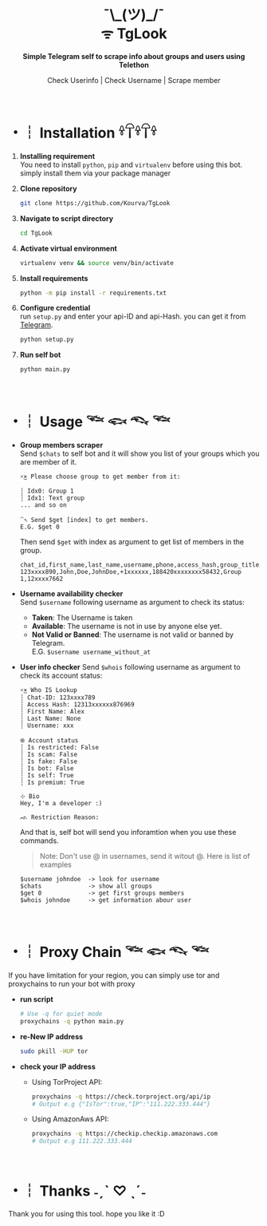 <div align="center">
    <h1>¯\_(ツ)_/¯<br>ᯤ TgLook</h1>
    <p><b>Simple Telegram self to scrape info about groups and users using Telethon</b></p>
    <p>Check Userinfo | Check Username | Scrape member </p>
</div>
<br>

# ・┆ Installation 𓍊𓋼𓍊𓋼𓍊
1. **Installing requirement**<br>
     You need to install `python`, `pip` and `virtualenv` before using this bot. simply install them via your package manager<br>
   
2. **Clone repository**
    ```bash
    git clone https://github.com/Kourva/TgLook
    ```
3. **Navigate to script directory**
    ```bash
    cd TgLook
    ```
4. **Activate virtual environment**
    ```bash
    virtualenv venv && source venv/bin/activate
    ```
5. **Install requirements**
    ```bash
    python -m pip install -r requirements.txt
    ```
6. **Configure credential**<br>
    run `setup.py` and enter your api-ID and api-Hash. you can get it from [Telegram](https://my.telegram.org).
    ```bash
    python setup.py
    ```
7. **Run self bot**
    ```bash
    python main.py
    ```
<br> 

# ・┆ Usage 𓆝 𓆟 𓆞 𓆝
+ **Group members scraper**<br>
    Send `$chats` to self bot and it will show you list of your groups which you are member of it.
    ```plaintext
    ×͜× Please choose group to get member from it:

    ┆ Idx0: Group 1 
    ┆ Idx1: Text group
    ... and so on
    
    ⁀➴ Send $get [index] to get members.
    E.G. $get 0
    ```
    Then send `$get` with index as argument to get list of members in the group.
    ```csv
    chat_id,first_name,last_name,username,phone,access_hash,group_title,group_id
    123xxxx890,John,Doe,JohnDoe,+1xxxxxx,188420xxxxxxxx58432,Group 1,12xxxx7662
    ```
+ **Username availability checker**<br>
    Send `$username` following username as argument to check its status:
    - **Taken**: The Username is taken
    - **Available**: The username is not in use by anyone else yet.
    - **Not Valid or Banned**: The username is not valid or banned by Telegram.<br>
    E.G. `$username username_without_at`

+ **User info checker**
    Send `$whois` following username as argument to check its account status:
    ```plaintetxt
    ×͜× Who IS Lookup
    ┆ Chat-ID: 123xxxx789
    ┆ Access Hash: 12313xxxxxx876969
    ┆ First Name: Alex
    ┆ Last Name: None
    ┆ Username: xxx
    
    𖣠 Account status
    ┆ Is restricted: False
    ┆ Is scam: False
    ┆ Is fake: False
    ┆ Is bot: False
    ┆ Is self: True
    ┆ Is premium: True
    
    ⊹ Bio
    Hey, I'm a developer :)
    
    ᨒ Restriction Reason:
    ```
    And that is, self bot will send you inforamtion when you use these commands.

    > Note: Don't use @ in usernames, send it witout @.
    > Here is list of examples
    ```plaintext
    $username johndoe  -> look for username 
    $chats             -> show all groups
    $get 0             -> get first groups members
    $whois johndoe     -> get information abour user
    ```

<br>

# ・┆ Proxy Chain 𓆝 𓆟 𓆞 𓆝
If you have limitation for your region, you can simply use tor and proxychains to run your bot with proxy<br>
+ **run script**
    ```bash
    # Use -q for quiet mode
    proxychains -q python main.py
    ```
+ **re-New IP address**
    ```bash
    sudo pkill -HUP tor
    ```
+ **check your IP address**
    - Using TorProject API:
        ```bash
        proxychains -q https://check.torproject.org/api/ip
        # Output e.g {"IsTor":true,"IP":"111.222.333.444"}
        ```
        
    - Using AmazonAws API:
        ```bash
        proxychains -q https://checkip.checkip.amazonaws.com
        # Output e.g 111.222.333.444
        ```
<br>

# ・┆ Thanks ˗ˏˋ ♡ ˎˊ˗
Thank you for using this tool. hope you like it :D
